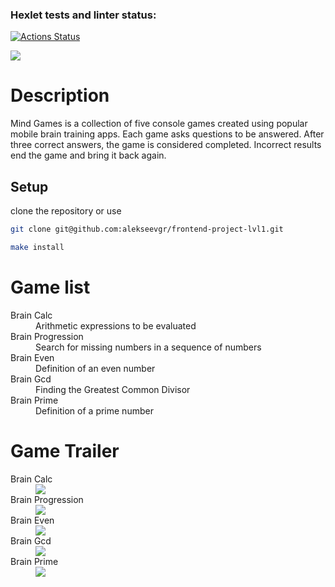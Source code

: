 ### Hexlet tests and linter status:
[![Actions Status](https://github.com/alekseevgr/frontend-project-lvl1/workflows/hexlet-check/badge.svg)](https://github.com/alekseevgr/frontend-project-lvl1/actions)

<p><a href="https://codeclimate.com/github/alekseevgr/frontend-project-lvl1/maintainability"><img src="https://api.codeclimate.com/v1/badges/ad37fa1ea5279b07d332/maintainability" /></a></p>

<h1> Description </h1>
<p>Mind Games is a collection of five console games created using popular mobile brain training apps. Each game asks questions to be answered. After three correct answers, the game is considered completed. Incorrect results end the game and bring it back again.</p>

## Setup
clone the repository or use 
 ```bash
 git clone git@github.com:alekseevgr/frontend-project-lvl1.git
 ```
 ```bash
 make install
 ```

<h1>Game list </h1>
<dl>
<dt> Brain Calc</dt>
<dd>Arithmetic expressions to be evaluated</dd>
<dt> Brain Progression </dt>
<dd>Search for missing numbers in a sequence of numbers</dd>
<dt> Brain Even </dt>
<dd>Definition of an even number</dd>
<dt> Brain Gcd </dt>
<dd>Finding the Greatest Common Divisor</dd>
<dt> Brain Prime </dt>
<dd>Definition of a prime number</dd>
</dl>

<h1> Game Trailer </h1>
<dl>
<dt>Brain Calc </dt>
<dd><a href="https://asciinema.org/a/ru1FGdjgbEabmmBJaqMcyXR5s" target="_blank"><img src="https://asciinema.org/a/ru1FGdjgbEabmmBJaqMcyXR5s.svg" /></a></dd>
<dt>Brain Progression</dt>
<dd><a href="https://asciinema.org/a/Pp7YnR0vEgQCKiwKEzmZflJXT" target="_blank"><img src="https://asciinema.org/a/Pp7YnR0vEgQCKiwKEzmZflJXT.svg" /></a></dd>
<dt>Brain Even</dt>
<dd><a href="https://asciinema.org/a/UOM1kukh49V7bDdzvSBlK7aMO" target="_blank"><img src="https://asciinema.org/a/UOM1kukh49V7bDdzvSBlK7aMO.svg" /></a></dd>
<dt>Brain Gcd</dt>
<dd><a href="https://asciinema.org/a/mKpjvaVNeKRxfEYOVNteAYBo9" target="_blank"><img src="https://asciinema.org/a/mKpjvaVNeKRxfEYOVNteAYBo9.svg" /></a></dd>
<dt>Brain Prime</dt>
<dd><a href="https://asciinema.org/a/dpNnKnkkjrKaiORMyuc3BSgaC" target="_blank"><img src="https://asciinema.org/a/dpNnKnkkjrKaiORMyuc3BSgaC.svg" /></a></dd>
</dl>
